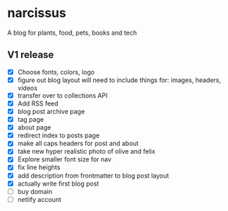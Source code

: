 # narcissus
A blog for plants, food, pets, books and tech

## V1 release
- [x] Choose fonts, colors, logo
- [x] figure out blog layout will need to include things for: images, headers, videos
- [x] transfer over to collections API
- [x] Add RSS feed
- [x] blog post archive page
- [x] tag page
- [x] about page
- [x] redirect index to posts page
- [x] make all caps headers for post and about
- [x] take new hyper realistic photo of olive and felix
- [x] Explore smaller font size for nav
- [x] fix line heights
- [x] add description from frontmatter to blog post layout
- [x] actually write first blog post
- [ ] buy domain
- [ ] netlify account
